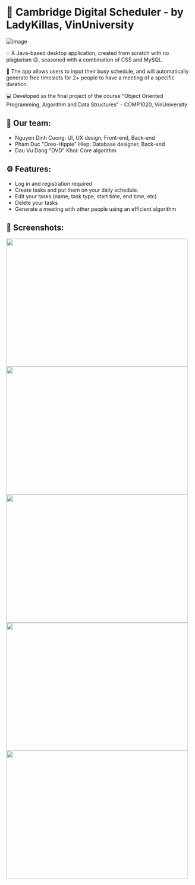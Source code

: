 # :date: Cambridge Digital Scheduler - by LadyKillas, VinUniversity

![image](https://user-images.githubusercontent.com/84661482/119254719-26081900-bbe2-11eb-9ffb-31e31866a999.png)

:bulb: A Java-based desktop application, created from scratch with no plagiarism 😉, seasoned with a combination of CSS and MySQL.    

:toolbox: The app allows users to input their busy schedule, and will automatically generate free timeslots for 2+ people to have a meeting of a specific duration.     
  
:computer: Developed as the final project of the course "Object Oriented Programming, Algorithm and Data Structures" - COMP1020, VinUniversity     

## :brain: Our team:    
* Nguyen Dinh Cuong: UI, UX design, Front-end, Back-end   
* Pham Duc "Oreo-Hippie" Hiep: Database designer, Back-end   
* Dau Vu Dang "DVD" Khoi: Core algorithm  

## :gear: Features:
- Log in and registration required
- Create tasks and put them on your daily schedule.
- Edit your tasks (name, task type, start time, end time, etc)
- Delete your tasks
- Generate a meeting with other people using an efficient algorithm
    
## :camera_flash: Screenshots:
<p align="left">
    <img width="488" height="343" src="https://user-images.githubusercontent.com/84661482/119264175-3cc36580-bc0c-11eb-8705-df919c537d4d.png">
    <img width="488" height="343" src="https://user-images.githubusercontent.com/84661482/119264211-611f4200-bc0c-11eb-8991-0ffc17b051c9.png">
    <img width="488" height="343" src="https://user-images.githubusercontent.com/84661482/119264352-0508ed80-bc0d-11eb-8e83-5ae5339667af.png">
    <img width="488" height="343" src="https://user-images.githubusercontent.com/84661482/119264403-3e415d80-bc0d-11eb-88f9-86575389c641.png">
    <img width="488" height="343" src="https://user-images.githubusercontent.com/84661482/119264576-fbcc5080-bc0d-11eb-9527-076edf8760a4.png">
</p>

